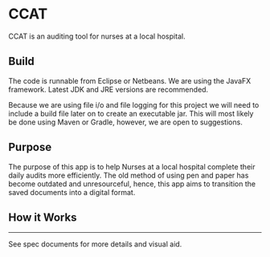 # CCAT

CCAT is an auditing tool for nurses at a local hospital.

## Build
The code is runnable from Eclipse or Netbeans. We are using the JavaFX framework. Latest JDK and JRE versions are recommended.

Because we are using file i/o and file logging for this project we will need to include a build file later on to create an
executable jar.  This will most likely be done using Maven or Gradle, however, we are open to suggestions.

## Purpose

The purpose of this app is to help Nurses at a local hospital complete their daily audits more efficiently.  The old method of
using pen and paper has become outdated and unresourceful, hence, this app aims to transition the saved documents into a digital
format.

## How it Works
------------------------------------------

See spec documents for more details and visual aid.
